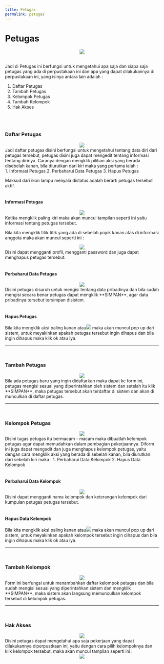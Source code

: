 ```yaml
---
title: Petugas
permalink: petugas
---
```


# **Petugas**

<center><img src="{{site.baseurl}}/assets/img/petugas.PNG"></center> 
<br>

Jadi di Petugas ini berfungsi untuk mengetahui apa saja dan siapa saja petugas yang ada di perpustakaan ini dan apa yang dapat dilakukannya di perpustakaan ini, yang isinya antara lain adalah :
1. Daftar Petugas
2. Tambah Petugas
3. Kelompok Petugas
4. Tambah Kelompok
5. Hak Akses
<br>
<br>

### Daftar Petugas
<center><img src="{{site.baseurl}}/assets/img/daftarpetugas.PNG"></center> 
Jadi daftar petugas disini berfungsi untuk mengetahui tentang data diri dari petugas tersebut, petugas disini juga dapat mengedit tentang informasi tentang dirinya. Caranya dengan mengklik pilihan aksi yang berada disebelah kanan, bila diurutkan dari kiri maka yang pertama ialah : <br>
1. Informasi Petugas
2. Perbaharui Data Petugas
3. Hapus Petugas 
<br>

Maksud dari ikon lampu menyala distatus adalah berarti petugas tersebut aktif.
<br><br>

#### Informasi Petugas
<center><img src="{{site.baseurl}}/assets/img/aksiinfopetugas.PNG"></center> 
Ketika mengklik paling kiri maka akan muncul tampilan seperti ini yaitu informasi tentang petugas tersebut.
<br>

Bila kita mengklik titik titik yang ada di sebelah pojok kanan atas di informasi anggota maka akan muncul seperti ini : 
<center><img src="{{site.baseurl}}/assets/img/aksiinfopetugastitik.PNG"></center> 
Disini dapat mengganti profil, mengganti password dan juga dapat menghapus petugas tersebut.
<br><br>

#### Perbaharui Data Petugas
<center><img src="{{site.baseurl}}/assets/img/aksiperbaruipetugas.PNG"></center>
Disini petugas disuruh untuk mengisi tentang data pribadinya dan bila sudah mengisi secara benar petugas dapat mengklik **SIMPAN**, agar data pribadinya tersebut tersimpan disistem.
<br><br>

#### Hapus Petugas
Bila kita mengklik aksi paling kanan atau<img src="{{site.baseurl}}/assets/img/hapuspetugas.PNG">
maka akan muncul pop up dari sistem, untuk meyakinkan apakah petugas tersebut ingin dihapus dan bila ingin dihapus maka klik ok atau iya.  
<hr>
<br>

### Tambah Petugas
<center><img src="{{site.baseurl}}/assets/img/tambahpetugas.PNG"></center>
Bila ada petugas baru yang ingin didaftarkan maka dapat ke form ini, petugas mengisi sesuai yang diperintahkan oleh sistem dan setelah itu klik **SIMPAN**, maka petugas tersebut akan terdaftar di sistem dan akan di munculkan di daftar petugas.
<hr>
<br>

### Kelompok Petugas
<center><img src="{{site.baseurl}}/assets/img/kelompokpetugas.PNG"></center>
Disini tugas petugas itu bermacam - macam maka dibuatlah kelompok petugas agar dapat memudahkan dalam pembagian pekerjaannya. Diform ini juga dapat mengedit dan juga menghapus kelompok petugas, yaitu dengan cara mengklik aksi yang berada di sebelah kanan, bila diurutkan dari sebelah kiri maka :
1. Perbaharui Data Kelompok
2. Hapus Data Kelompok
<br><br>

#### Perbaharui Data Kelompok
<center><img src="{{site.baseurl}}/assets/img/aksikelompokpetugas.PNG"></center>
Disini dapat mengganti nama kelompok dan keterangan kelompok dari kumpulan petugas petugas tersebut.
<br><br>

#### Hapus Data Kelompok
Bila kita mengklik aksi paling kanan atau<img src="{{site.baseurl}}/assets/img/hapuspetugas.PNG">
maka akan muncul pop up dari sistem, untuk meyakinkan apakah kelompok tersebut ingin dihapus dan bila ingin dihapus maka klik ok atau iya.  
<hr>
<br>

### Tambah Kelompok
<center><img src="{{site.baseurl}}/assets/img/tambahkelompokpetugas.PNG"></center>
Form ini berfungsi untuk menambahkan daftar kelompok petugas dan bila sudah mengisi sesuai yang diperintahkan sistem dan mengklik **SIMPAN**, maka sistem akan langsung memunculkan kelompok tersebut di kelompok petugas.
<hr>
<br>

### Hak Akses
<center><img src="{{site.baseurl}}/assets/img/hakpetugas.PNG"></center>
Disini petugas dapat mengetahui apa saja pekerjaan yang dapat dilakukannya diperpustkaan ini, yaitu dengan cara pilih kelompoknya dan klik kelompok tersebut, maka akan muncul tampilan seperti ini :
<center><img src="{{site.baseurl}}/assets/img/hakaksespetugas.PNG"></center>





